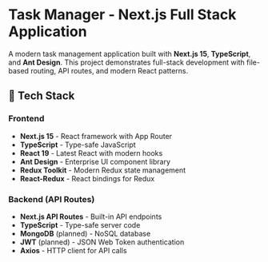 # Task Manager - Next.js Full Stack Application

A modern task management application built with **Next.js 15**, **TypeScript**, and **Ant Design**. This project demonstrates full-stack development with file-based routing, API routes, and modern React patterns.

## 🚀 Tech Stack

### Frontend
- **Next.js 15** - React framework with App Router
- **TypeScript** - Type-safe JavaScript
- **React 19** - Latest React with modern hooks
- **Ant Design** - Enterprise UI component library
- **Redux Toolkit** - Modern Redux state management
- **React-Redux** - React bindings for Redux

### Backend (API Routes)
- **Next.js API Routes** - Built-in API endpoints
- **TypeScript** - Type-safe server code
- **MongoDB** (planned) - NoSQL database
- **JWT** (planned) - JSON Web Token authentication
- **Axios** - HTTP client for API calls
